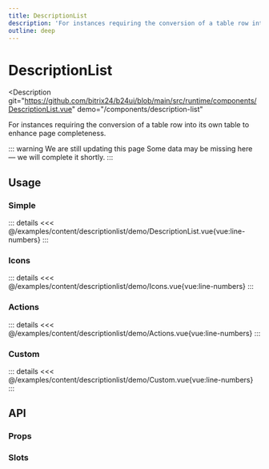 ```yaml
---
title: DescriptionList
description: 'For instances requiring the conversion of a table row into its own table to enhance page completeness.'
outline: deep
---
```

<script setup>
import DescriptionListExample from '/examples/descriptionlist/DescriptionList.vue';
import IconsExample from '/examples/descriptionlist/Icons.vue';
import ActionsExample from '/examples/descriptionlist/Actions.vue';
import CustomExample from '/examples/descriptionlist/Custom.vue';
</script>
# DescriptionList

<Description 
  git="https://github.com/bitrix24/b24ui/blob/main/src/runtime/components/DescriptionList.vue"
  demo="/components/description-list"
>
  For instances requiring the conversion of a table row into its own table to enhance page completeness.
</Description>

::: warning We are still updating this page
Some data may be missing here — we will complete it shortly.
:::

## Usage

### Simple

<div class="lg:min-h-[315px]">
  <ClientOnly>
    <DescriptionListExample />
  </ClientOnly>
</div>

::: details
<<< @/examples/content/descriptionlist/demo/DescriptionList.vue{vue:line-numbers}
:::

### Icons

<div class="lg:min-h-[331px]">
  <ClientOnly>
    <IconsExample />
  </ClientOnly>
</div>

::: details
<<< @/examples/content/descriptionlist/demo/Icons.vue{vue:line-numbers}
:::

### Actions 

<div class="lg:min-h-[533px]">
  <ClientOnly>
    <ActionsExample />
  </ClientOnly>
</div>

::: details
<<< @/examples/content/descriptionlist/demo/Actions.vue{vue:line-numbers}
:::

### Custom 

<div class="lg:min-h-[400px]">
  <ClientOnly>
    <CustomExample />
  </ClientOnly>
</div>

::: details
<<< @/examples/content/descriptionlist/demo/Custom.vue{vue:line-numbers}
:::

## API

### Props

<ComponentProps component="DescriptionList" />

### Slots

<ComponentSlots component="DescriptionList" />
